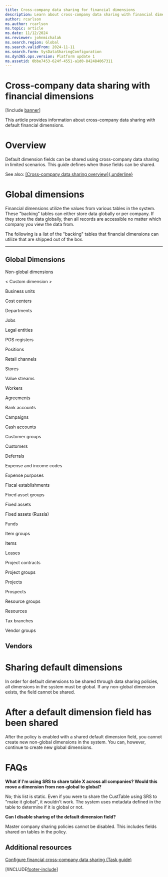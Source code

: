 ```yaml
---
title: Cross-company data sharing for financial dimensions
description: Learn about cross-company data sharing with financial dimensions.
author: rcarlson
ms.author: rcarlson
ms.topic: article
ms.date: 11/12/2024
ms.reviewer: johnmichalak
ms.search.region: Global
ms.search.validFrom: 2024-11-11
ms.search.form: SysDataSharingConfiguration
ms.dyn365.ops.version: Platform update 1
ms.assetid: 0bbe7453-624f-4551-a1d0-842484067311
---
```


# Cross-company data sharing with financial dimensions

[!include [banner](../includes/banner.md)]

This article provides information about cross-company data sharing with default financial dimensions.  

# Overview

Default dimension fields can be shared using cross-company data sharing
in limited scenarios. This guide defines when those fields can be
shared.

See also: [[Cross-company data sharing
overview]{.underline}](https://learn.microsoft.com/en-us/dynamics365/fin-ops-core/dev-itpro/sysadmin/srs-overview)

# Global dimensions

Financial dimensions utilize the values from various tables in the
system. These \"backing\" tables can either store data globally or per
company. If they store the data globally, then all records are
accessible no matter which company you view the data from.

The following is a list of the \"backing\" tables that financial
dimensions can utilize that are shipped out of the box.

  -----------------------------------------------------------------------
  Global Dimensions
  -----------------------------------------------------------------------
  Non-global dimensions

  \< Custom dimension \>

  Business units

  Cost centers

  Departments

  Jobs

  Legal entities

  POS registers

  Positions

  Retail channels

  Stores

  Value streams

  Workers

  Agreements

  Bank accounts

  Campaigns

  Cash accounts

  Customer groups

  Customers

  Deferrals

  Expense and income codes

  Expense purposes

  Fiscal establishments

  Fixed asset groups

  Fixed assets

  Fixed assets (Russia)

  Funds

  Item groups

  Items

  Leases

  Project contracts

  Project groups

  Projects

  Prospects

  Resource groups

  Resources

  Tax branches

  Vendor groups

  Vendors
  -----------------------------------------------------------------------

# Sharing default dimensions

In order for default dimensions to be shared through data sharing
policies, all dimensions in the system must be global. If any non-global
dimension exists, the field cannot be shared.

# After a default dimension field has been shared

After the policy is enabled with a shared default dimension field, you
cannot create new non-global dimensions in the system. You can, however,
continue to create new global dimensions.

# FAQs

**What if I\'m using SRS to share table X across all companies? Would
this move a dimension from non-global to global?**

No; this list is static. Even if you were to share the CustTable using
SRS to \"make it global\", it wouldn\'t work. The system uses metadata
defined in the table to determine if it is global or not.

**Can I disable sharing of the default dimension field?**

Master company sharing policies cannot be disabled. This includes fields
shared on tables in the policy.

## Additional resources

[Configure financial cross-company data sharing (Task guide)](../data-entities/tasks/configure-financial-cross-company-data-sharing.md)





[!INCLUDE[footer-include](../../../includes/footer-banner.md)]

